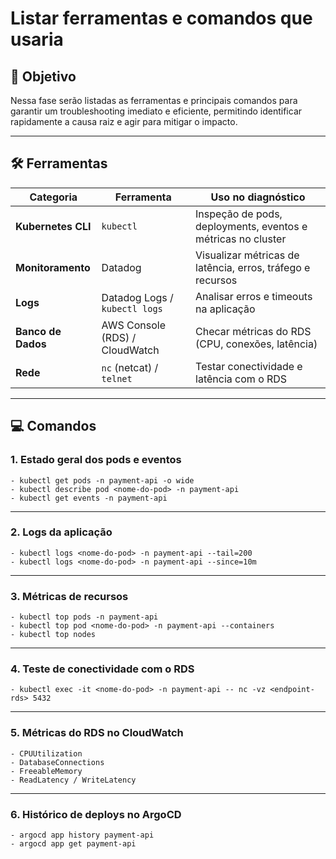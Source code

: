 # Listar ferramentas e comandos que usaria

## 🎯 Objetivo
Nessa fase serão listadas as ferramentas e principais comandos para garantir um troubleshooting imediato e eficiente, permitindo identificar rapidamente a causa raiz e agir para mitigar o impacto.

---

## 🛠 Ferramentas

| Categoria          | Ferramenta                        | Uso no diagnóstico                                                 |
|--------------------|-----------------------------------|--------------------------------------------------------------------|
| **Kubernetes CLI** | `kubectl`                         | Inspeção de pods, deployments, eventos e métricas no cluster       |
| **Monitoramento**  | Datadog                           | Visualizar métricas de latência, erros, tráfego e recursos         |
| **Logs**           | Datadog Logs / `kubectl logs`     | Analisar erros e timeouts na aplicação                             |
| **Banco de Dados** | AWS Console (RDS) / CloudWatch    | Checar métricas do RDS (CPU, conexões, latência)                   |
| **Rede**           | `nc` (netcat) / `telnet`          | Testar conectividade e latência com o RDS                          |

---

## 💻 Comandos

### 1. Estado geral dos pods e eventos

    - kubectl get pods -n payment-api -o wide
    - kubectl describe pod <nome-do-pod> -n payment-api
    - kubectl get events -n payment-api

---

### 2. Logs da aplicação

    - kubectl logs <nome-do-pod> -n payment-api --tail=200
    - kubectl logs <nome-do-pod> -n payment-api --since=10m

---

### 3. Métricas de recursos

    - kubectl top pods -n payment-api
    - kubectl top pod <nome-do-pod> -n payment-api --containers
    - kubectl top nodes

---

### 4. Teste de conectividade com o RDS
    - kubectl exec -it <nome-do-pod> -n payment-api -- nc -vz <endpoint-rds> 5432

---

### 5. Métricas do RDS no CloudWatch
    - CPUUtilization
    - DatabaseConnections
    - FreeableMemory
    - ReadLatency / WriteLatency

---

### 6. Histórico de deploys no ArgoCD

    - argocd app history payment-api
    - argocd app get payment-api
